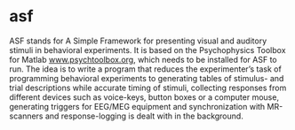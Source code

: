 # asf
ASF stands for A Simple Framework for presenting visual and auditory stimuli in behavioral experiments. It is based on the Psychophysics Toolbox for Matlab www.psychtoolbox.org, which needs to be installed for ASF to run. The idea is to write a program that reduces the experimenter’s task of programming behavioral experiments to generating tables of stimulus- and trial descriptions while accurate timing of stimuli, collecting responses from different devices such as voice-keys, button boxes or a computer mouse, generating triggers for EEG/MEG equipment and synchronization with MR-scanners and response-logging is dealt with in the background.

